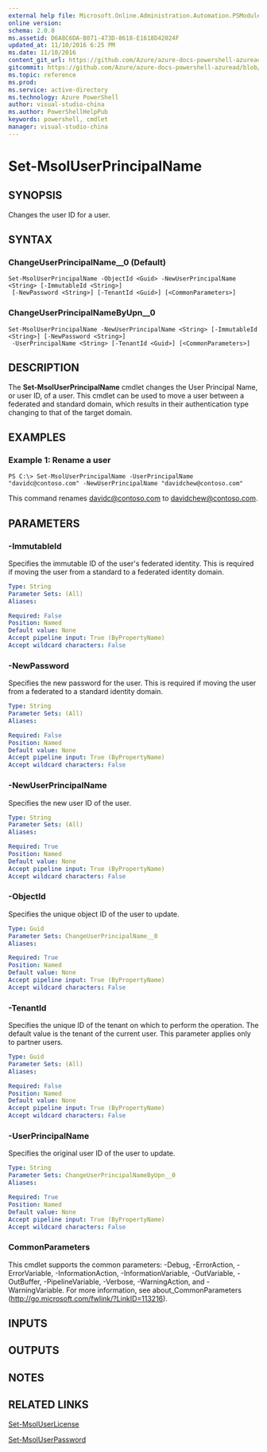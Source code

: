 ```yaml
---
external help file: Microsoft.Online.Administration.Automation.PSModule.dll-Help.xml
online version:
schema: 2.0.0
ms.assetid: D6A8C6DA-B071-473D-8618-E1618D42024F
updated_at: 11/10/2016 6:25 PM
ms.date: 11/10/2016
content_git_url: https://github.com/Azure/azure-docs-powershell-azuread/blob/live/Azure%20AD%20Cmdlets/MSOnline/v1/Set-MsolUserPrincipalName.md
gitcommit: https://github.com/Azure/azure-docs-powershell-azuread/blob/f20974f1694733a8d0f8cf150cad0f34dfdb2d1c/Azure%20AD%20Cmdlets/MSOnline/v1/Set-MsolUserPrincipalName.md
ms.topic: reference
ms.prod: 
ms.service: active-directory
ms.technology: Azure PowerShell
author: visual-studio-china
ms.author: PowerShellHelpPub
keywords: powershell, cmdlet
manager: visual-studio-china
---
```


# Set-MsolUserPrincipalName

## SYNOPSIS
Changes the user ID for a user.

## SYNTAX

### ChangeUserPrincipalName__0 (Default)
```
Set-MsolUserPrincipalName -ObjectId <Guid> -NewUserPrincipalName <String> [-ImmutableId <String>]
 [-NewPassword <String>] [-TenantId <Guid>] [<CommonParameters>]
```

### ChangeUserPrincipalNameByUpn__0
```
Set-MsolUserPrincipalName -NewUserPrincipalName <String> [-ImmutableId <String>] [-NewPassword <String>]
 -UserPrincipalName <String> [-TenantId <Guid>] [<CommonParameters>]
```

## DESCRIPTION
The **Set-MsolUserPrincipalName** cmdlet changes the User Principal Name, or user ID, of a user.
This cmdlet can be used to move a user between a federated and standard domain, which results in their authentication type changing to that of the target domain.

## EXAMPLES

### Example 1: Rename a user
```
PS C:\> Set-MsolUserPrincipalName -UserPrincipalName "davidc@contoso.com" -NewUserPrincipalName "davidchew@contoso.com"
```

This command renames davidc@contoso.com to davidchew@contoso.com.

## PARAMETERS

### -ImmutableId
Specifies the immutable ID of the user's federated identity.
This is required if moving the user from a standard to a federated identity domain.

```yaml
Type: String
Parameter Sets: (All)
Aliases:

Required: False
Position: Named
Default value: None
Accept pipeline input: True (ByPropertyName)
Accept wildcard characters: False
```

### -NewPassword
Specifies the new password for the user.
This is required if moving the user from a federated to a standard identity domain.

```yaml
Type: String
Parameter Sets: (All)
Aliases:

Required: False
Position: Named
Default value: None
Accept pipeline input: True (ByPropertyName)
Accept wildcard characters: False
```

### -NewUserPrincipalName
Specifies the new user ID of the user.

```yaml
Type: String
Parameter Sets: (All)
Aliases:

Required: True
Position: Named
Default value: None
Accept pipeline input: True (ByPropertyName)
Accept wildcard characters: False
```

### -ObjectId
Specifies the unique object ID of the user to update.

```yaml
Type: Guid
Parameter Sets: ChangeUserPrincipalName__0
Aliases:

Required: True
Position: Named
Default value: None
Accept pipeline input: True (ByPropertyName)
Accept wildcard characters: False
```

### -TenantId
Specifies the unique ID of the tenant on which to perform the operation.
The default value is the tenant of the current user.
This parameter applies only to partner users.

```yaml
Type: Guid
Parameter Sets: (All)
Aliases:

Required: False
Position: Named
Default value: None
Accept pipeline input: True (ByPropertyName)
Accept wildcard characters: False
```

### -UserPrincipalName
Specifies the original user ID of the user to update.

```yaml
Type: String
Parameter Sets: ChangeUserPrincipalNameByUpn__0
Aliases:

Required: True
Position: Named
Default value: None
Accept pipeline input: True (ByPropertyName)
Accept wildcard characters: False
```

### CommonParameters
This cmdlet supports the common parameters: -Debug, -ErrorAction, -ErrorVariable, -InformationAction, -InformationVariable, -OutVariable, -OutBuffer, -PipelineVariable, -Verbose, -WarningAction, and -WarningVariable. For more information, see about_CommonParameters (http://go.microsoft.com/fwlink/?LinkID=113216).

## INPUTS

## OUTPUTS

## NOTES

## RELATED LINKS
[Set-MsolUserLicense](xref:MSOnline/v1/Set-MsolUserLicense.md)

[Set-MsolUserPassword](xref:MSOnline/v1/Set-MsolUserPassword.md)
